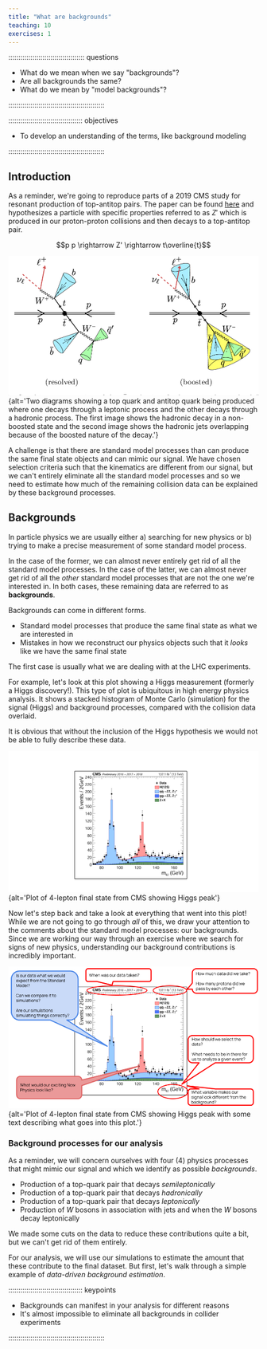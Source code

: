 ```yaml
---
title: "What are backgrounds"
teaching: 10
exercises: 1
---
```


:::::::::::::::::::::::::::::::::::::: questions 

- What do we mean when we say "backgrounds"?
- Are all backgrounds the same?
- What do we mean by "model backgrounds"?

::::::::::::::::::::::::::::::::::::::::::::::::

::::::::::::::::::::::::::::::::::::: objectives

- To develop an understanding of the terms, like background modeling

::::::::::::::::::::::::::::::::::::::::::::::::

## Introduction
As a reminder, we're going to reproduce parts of a 2019 CMS study for resonant production of 
top-antitop pairs. The paper can be found [here](https://arxiv.org/pdf/1810.05905) and
hypothesizes a particle with specific properties referred to as $Z'$ which is
produced in our proton-proton collisions and then decays to a top-antitop pair. 

$$p p \rightarrow Z' \rightarrow t\overline{t}$$

![Representation of the resolved (left) and boosted (right) regimes of a top-quark pair decay. From the [thesis](https://www.semanticscholar.org/paper/Searches-for-top-antitop-quark-resonances-in-final-Missiroli/15209cea4bda62b56ca4e8f3bf856b8470b168e4) of M. Missiroli "Searches for top-antitop quark resonances in semileptonic final states with the CMS detector"](fig/boosted_top_decay.png){alt='Two diagrams showing a top quark and antitop quark being produced where one decays through a leptonic process and the other decays through a hadronic process. The first image shows the hadronic decay in a non-boosted state and the second image shows the hadronic jets overlapping because of the boosted nature of the decay.'}

A challenge is that there are standard model processes than can produce the same final 
state objects and can mimic our signal. We have chosen selection criteria such that the kinematics
are different from our signal, but we can't entirely eliminate all the standard model processes 
and so we need to estimate how much of the remaining collision data can be explained by these background processes. 


## Backgrounds

In particle physics we are usually either a) searching for new physics or b) trying to make a precise measurement of some standard model process. 

In the case of the former, we can almost never entirely get rid of all the standard model processes. In the case of the latter, we can almost never
get rid of all the *other* standard model processes that are not the one we're interested in. In both cases, these remaining data are referred to 
as **backgrounds**. 

Backgrounds can come in different forms. 

* Standard model processes that produce the same final state as what we are interested in
* Mistakes in how we reconstruct our physics objects such that it *looks* like we have the same final state

The first case is usually what we are dealing with at the LHC experiments. 

For example, let's look at this plot showing a Higgs measurement (formerly a Higgs discovery!). This type of plot is ubiquitous in high 
energy physics analysis. It shows a stacked histogram of Monte Carlo (simulation) for the signal (Higgs) and background processes, 
compared with the collision data overlaid. 

It is obvious that without the inclusion of the Higgs hypothesis we would not be able to fully describe these data.

![Plot of the invariant mass of 4-lepton final states from CMS showing the Higgs peak and other contributing processes.](fig/higgs_00.png){alt='Plot of 4-lepton final state from CMS showing Higgs peak'}

Now let's step back and take a look at everything that went into this plot! While we are not going to go through *all* of this, 
we draw your attention to the comments about the standard model processes: our backgrounds. Since we are working our way through
an exercise where we search for signs of new physics, understanding our background contributions is incredibly important. 

![There's a lot that goes into this plot!](fig/higgs_01.png){alt='Plot of 4-lepton final state from CMS showing Higgs peak with some text describing what goes into this plot.'}

### Background processes for our analysis

As a reminder, 
we will concern ourselves with four (4) physics processes that might mimic our signal and which we identify as possible *backgrounds*.

* Production of a top-quark pair that decays *semileptonically*
* Production of a top-quark pair that decays *hadronically*
* Production of a top-quark pair that decays *leptonically*
* Production of $W$ bosons in association with jets and when the $W$ bosons decay leptonically

We made some cuts on the data to reduce these contributions quite a bit, but we can't get rid of them
entirely. 

For our analysis, we will use our simulations to estimate the amount that these contribute to the final
dataset. But first, let's walk through a simple example of *data-driven background estimation*. 


::::::::::::::::::::::::::::::::::::: keypoints 

- Backgrounds can manifest in your analysis for different reasons
- It's almost impossible to eliminate all backgrounds in collider experiments

::::::::::::::::::::::::::::::::::::::::::::::::

[r-markdown]: https://rmarkdown.rstudio.com/
